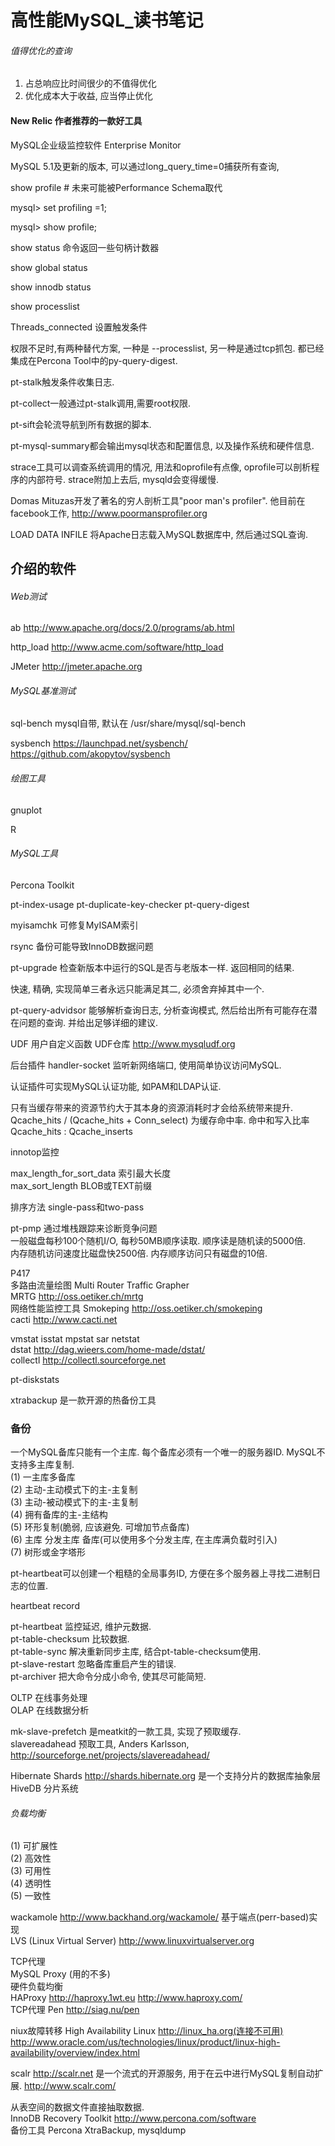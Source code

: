 

# 高性能MySQL_读书笔记 #

###### 值得优化的查询 ######
1. 占总响应比时间很少的不值得优化
2. 优化成本大于收益, 应当停止优化

#### New Relic 作者推荐的一款好工具 ####
MySQL企业级监控软件 Enterprise Monitor

MySQL 5.1及更新的版本, 可以通过long_query_time=0捕获所有查询,

show profile # 未来可能被Performance Schema取代

mysql> set profiling =1;

mysql> show profile;

show status 命令返回一些句柄计数器

show global status

show innodb status

show processlist

Threads_connected 设置触发条件



权限不足时,有两种替代方案, 一种是 --processlist, 另一种是通过tcp抓包. 都已经集成在Percona Tool中的py-query-digest.

pt-stalk触发条件收集日志.

pt-collect一般通过pt-stalk调用,需要root权限.

pt-sift会轮流导航到所有数据的脚本.

pt-mysql-summary都会输出mysql状态和配置信息, 以及操作系统和硬件信息.

strace工具可以调查系统调用的情况, 用法和oprofile有点像, oprofile可以剖析程序的内部符号. strace附加上去后, mysqld会变得缓慢.


Domas Mituzas开发了著名的穷人剖析工具"poor man's profiler". 他目前在facebook工作, http://www.poormansprofiler.org


LOAD DATA INFILE 将Apache日志载入MySQL数据库中, 然后通过SQL查询.


## 介绍的软件 ##

###### Web测试 ######
ab  http://www.apache.org/docs/2.0/programs/ab.html

http_load  http://www.acme.com/software/http_load

JMeter  http://jmeter.apache.org

###### MySQL基准测试 ######
sql-bench mysql自带, 默认在 /usr/share/mysql/sql-bench

sysbench https://launchpad.net/sysbench/   https://github.com/akopytov/sysbench


###### 绘图工具 ######

gnuplot

R

###### MySQL工具 ######
Percona Toolkit

pt-index-usage  pt-duplicate-key-checker  pt-query-digest

myisamchk 可修复MyISAM索引

rsync 备份可能导致InnoDB数据问题



pt-upgrade 检查新版本中运行的SQL是否与老版本一样. 返回相同的结果.

快速, 精确, 实现简单三者永远只能满足其二, 必须舍弃掉其中一个.

pt-query-advidsor 能够解析查询日志, 分析查询模式, 然后给出所有可能存在潜在问题的查询. 并给出足够详细的建议.

UDF 用户自定义函数  UDF仓库  http://www.mysqludf.org

后台插件 handler-socket 监听新网络端口, 使用简单协议访问MySQL.

认证插件可实现MySQL认证功能, 如PAM和LDAP认证.

只有当缓存带来的资源节约大于其本身的资源消耗时才会给系统带来提升. 
Qcache_hits / (Qcache_hits + Conn_select) 为缓存命中率.  命中和写入比率 Qcache_hits : Qcache_inserts 

innotop监控

max_length_for_sort_data 索引最大长度  
max_sort_length  BLOB或TEXT前缀

排序方法  single-pass和two-pass

pt-pmp  通过堆栈跟踪来诊断竞争问题  
一般磁盘每秒100个随机I/O, 每秒50MB顺序读取. 顺序读是随机读的5000倍.  
内存随机访问速度比磁盘快2500倍. 内存顺序访问只有磁盘的10倍.  

P417  
多路由流量绘图 Multi Router Traffic Grapher  
MRTG  http://oss.oetiker.ch/mrtg  
网络性能监控工具  Smokeping http://oss.oetiker.ch/smokeping  
cacti  http://www.cacti.net  

vmstat  isstat  mpstat  sar  netstat  
dstat  http://dag.wieers.com/home-made/dstat/  
collectl  http://collectl.sourceforge.net  

pt-diskstats

xtrabackup 是一款开源的热备份工具  


### 备份 ###
一个MySQL备库只能有一个主库. 每个备库必须有一个唯一的服务器ID. MySQL不支持多主库复制.  
(1) 一主库多备库  
(2) 主动-主动模式下的主-主复制  
(3) 主动-被动模式下的主-主复制  
(4) 拥有备库的主-主结构  
(5) 环形复制(脆弱, 应该避免. 可增加节点备库)  
(6) 主库 分发主库 备库(可以使用多个分发主库, 在主库满负载时引入)  
(7) 树形或金字塔形  

pt-heartbeat可以创建一个粗糙的全局事务ID, 方便在多个服务器上寻找二进制日志的位置.

heartbeat record  

pt-heartbeat 监控延迟, 维护元数据.  
pt-table-checksum  比较数据.  
pt-table-sync  解决重新同步主库, 结合pt-table-checksum使用.  
pt-slave-restart  忽略备库重启产生的错误.  
pt-archiver  把大命令分成小命令, 使其尽可能简短.  


OLTP  在线事务处理  
OLAP  在线数据分析  

mk-slave-prefetch  是meatkit的一款工具, 实现了预取缓存.  
slavereadahead  预取工具, Anders Karlsson, http://sourceforge.net/projects/slavereadahead/   

Hibernate Shards  http://shards.hibernate.org  是一个支持分片的数据库抽象层  
HiveDB  分片系统  

###### 负载均衡 ######
(1) 可扩展性  
(2) 高效性  
(3) 可用性  
(4) 透明性  
(5) 一致性  

wackamole  http://www.backhand.org/wackamole/  基于端点(perr-based)实现  
LVS  (Linux Virtual Server)  http://www.linuxvirtualserver.org  

TCP代理  
MySQL Proxy  (用的不多)  
硬件负载均衡  
HAProxy  http://haproxy.1wt.eu    http://www.haproxy.com/  
TCP代理  Pen  http://siag.nu/pen

niux故障转移 High Availability Linux  http://linux_ha.org(连接不可用)  http://www.oracle.com/us/technologies/linux/product/linux-high-availability/overview/index.html  

scalr http://scalr.net  是一个流式的开源服务, 用于在云中进行MySQL复制自动扩展.  http://www.scalr.com/  

从表空间的数据文件直接抽取数据.   
InnoDB Recovery Toolkit  http://www.percona.com/software  
备份工具  Percona XtraBackup, mysqldump

  


  

 


 






 

 


 




